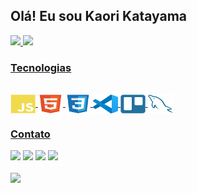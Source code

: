 ## Olá! Eu sou Kaori Katayama
<div>
    <a href="https://github.com/Kaori2">
    <img height="160em" src="https://github-readme-stats.vercel.app/api?username=Kaori2&show_icons=true&include_all_commits=true&count_private=true&bg_color=000000&hide_border=true&title_color=ffffff&text_color=ffffff&icon_color=ffffff&theme=synthwave"/>
    <img height="160em" src="https://github-readme-stats.vercel.app/api/top-langs/?username=Kaori2&layout=compact&langs_count=7&bg_color=000000&hide_border=true&title_color=FFFFFF&text_color=FFFFFF&theme=synthwave"/>
  </div>
  
### Tecnologias
<div style="display: inline_block"><br>
  <img align="center" alt="Rafa-Js" height="30" width="40" src="https://raw.githubusercontent.com/devicons/devicon/master/icons/javascript/javascript-plain.svg">
  <img align="center" alt="Rafa-HTML" height="30" width="40" src="https://raw.githubusercontent.com/devicons/devicon/master/icons/html5/html5-original.svg">
  <img align="center" alt="Rafa-CSS" height="30" width="40" src="https://raw.githubusercontent.com/devicons/devicon/master/icons/css3/css3-original.svg">
  <img align="center" alt="Rafa-VSCODE" height="30" width="40" src="https://raw.githubusercontent.com/devicons/devicon/master/icons/vscode/vscode-original.svg">
  <img align="center" alt="Rafa-TRELLO" height="30" width="40" src="https://raw.githubusercontent.com/devicons/devicon/master/icons/trello/trello-plain.svg">
<!--   <img align="center" alt="Rafa-PS" height="30" width="40" src="https://raw.githubusercontent.com/devicons/devicon/master/icons/photoshop/photoshop-plain.svg"> -->
<!--   <img align="center" alt="Rafa-NPM" height="30" width="40" src="https://raw.githubusercontent.com/devicons/devicon/master/icons/npm/npm-original-wordmark.svg"> -->
<!--   <img align="center" alt="Rafa-NODEJS" height="30" width="40" src="https://raw.githubusercontent.com/devicons/devicon/master/icons/nodejs/nodejs-original.svg"> -->
  <img align="center" alt="Rafa-MYSQL" height="30" width="40" src="https://raw.githubusercontent.com/devicons/devicon/master/icons/mysql/mysql-original.svg">
</div>
  
### Contato
  
  <div>
  <a href="https://instagram.com/kaori_ice25" target="_blank"><img src="https://img.shields.io/badge/-Instagram-%23E4405F?style=for-the-badge&logo=instagram&logoColor=white" target="_blank"></a>
 	 <a href="https://discordapp.com/users/hoostail" target="_blank"><img src="https://img.shields.io/badge/Discord-7289DA?style=for-the-badge&logo=discord&logoColor=white" target="_blank"></a> 
  <a href = "mailto:katayamamichellykaori@gmail.com"><img src="https://img.shields.io/badge/-Gmail-%23333?style=for-the-badge&logo=gmail&logoColor=white" target="_blank"></a>
  <a href="https://www.linkedin.com/in/michelly-kaori-katayama-088923257/" target="_blank"><img src="https://img.shields.io/badge/-LinkedIn-%230077B5?style=for-the-badge&logo=linkedin&logoColor=white" target="_blank"></a> 
</div> <br />
<img src = "https://media4.giphy.com/media/NKEt9elQ5cR68/giphy.gif)https://media4.giphy.com/media/NKEt9elQ5cR68/giphy.gif"/>
